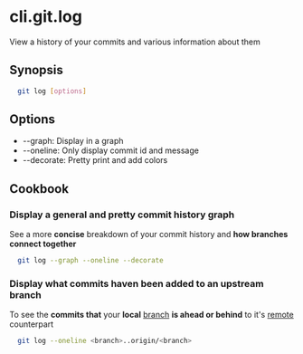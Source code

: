 # cli.git.log

View a history of your commits and various information about them

## Synopsis

```sh
  git log [options]
```

## Options

- --graph: Display in a graph
- --oneline: Only display commit id and message
- --decorate: Pretty print and add colors

## Cookbook

### Display a general and pretty commit history graph

See a more **concise** breakdown of your commit history and **how branches
connect together**

```sh
  git log --graph --oneline --decorate
```

### Display what commits haven been added to an upstream branch

To see the **commits that** your **local** [branch](./j4in.md) **is ahead or
behind** to it's [remote](./95us.md) counterpart

```sh
  git log --oneline <branch>..origin/<branch>
```
